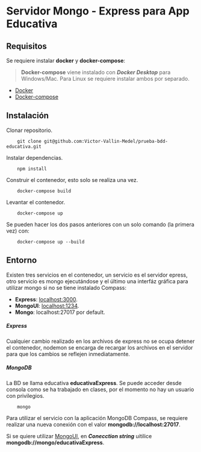 # Servidor Mongo - Express para App Educativa

## Requisitos
Se requiere instalar **docker** y **docker-compose**:
> **Docker-compose** viene instalado con **_Docker Desktop_** para Windows/Mac. Para Linux se requiere instalar ambos por separado.
- [Docker](https://docs.docker.com/engine/install/debian/#installation-methods)
- [Docker-compose](https://docs.docker.com/compose/install/)

## Instalación
Clonar repositorio.
```console
    git clone git@github.com:Victor-Vallin-Medel/prueba-bdd-educativa.git
```
Instalar dependencias.
```console
    npm install
```
Construir el contenedor, esto solo se realiza una vez.
```console
    docker-compose build
```
Levantar el contenedor.
```console
    docker-compose up
```
Se pueden hacer los dos pasos anteriores con un solo comando (la primera vez) con:
```console
    docker-compose up --build
```

## Entorno
Existen tres servicios en el contenedor, un servicio es el servidor epress, otro servicio es mongo ejecutándose y el último una interfáz gráfica para utilizar mongo si no se tiene instalado Compass:

- **Express**: [localhost:3000](http://localhost:3000).
- **MongoUI**: [localhost:1234](http://localhost:1234).
- **Mongo**: localhost:27017 por default.

##### Express
Cualquier cambio realizado en los archivos de express no se ocupa detener el contenedor, nodemon se encarga de recargar los archivos en el servidor para que los cambios se reflejen inmediatamente.
##### MongoDB
La BD se llama educativa **educativaExpress**. Se puede acceder desde consola como se ha trabajado en clases, por el momento no hay un usuario con privilegios.
```console
    mongo
```
Para utilizar el servicio con la aplicación MongoDB Compass, se requiere realizar una nueva conexión con el valor **mongodb://localhost:27017**.

Si se quiere utilizar [MongoUI](http://localhost:1234), en **_Conecction string_** uitilice **mongodb://mongo/educativaExpress**.